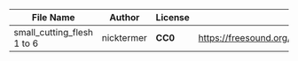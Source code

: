 | File Name        | Author   | License   | Link                            |
|------------------|----------|-----------|---------------------------------|
| small_cutting_flesh 1 to 6 | nicktermer | **CC0** | https://freesound.org/people/nicktermer/sounds/259542/ |
